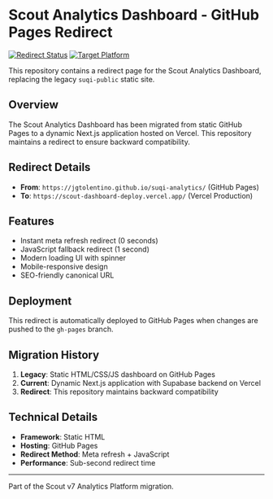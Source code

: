 # Scout Analytics Dashboard - GitHub Pages Redirect

[![Redirect Status](https://img.shields.io/badge/Redirect-Active-brightgreen)](https://jgtolentino.github.io/suqi-analytics/)
[![Target Platform](https://img.shields.io/badge/Target-Vercel-black)](https://scout-dashboard-deploy.vercel.app/)

This repository contains a redirect page for the Scout Analytics Dashboard, replacing the legacy `suqi-public` static site.

## Overview

The Scout Analytics Dashboard has been migrated from static GitHub Pages to a dynamic Next.js application hosted on Vercel. This repository maintains a redirect to ensure backward compatibility.

## Redirect Details

- **From**: `https://jgtolentino.github.io/suqi-analytics/` (GitHub Pages)
- **To**: `https://scout-dashboard-deploy.vercel.app/` (Vercel Production)

## Features

- Instant meta refresh redirect (0 seconds)
- JavaScript fallback redirect (1 second)
- Modern loading UI with spinner
- Mobile-responsive design
- SEO-friendly canonical URL

## Deployment

This redirect is automatically deployed to GitHub Pages when changes are pushed to the `gh-pages` branch.

## Migration History

1. **Legacy**: Static HTML/CSS/JS dashboard on GitHub Pages
2. **Current**: Dynamic Next.js application with Supabase backend on Vercel
3. **Redirect**: This repository maintains backward compatibility

## Technical Details

- **Framework**: Static HTML
- **Hosting**: GitHub Pages
- **Redirect Method**: Meta refresh + JavaScript
- **Performance**: Sub-second redirect time

---

Part of the Scout v7 Analytics Platform migration.